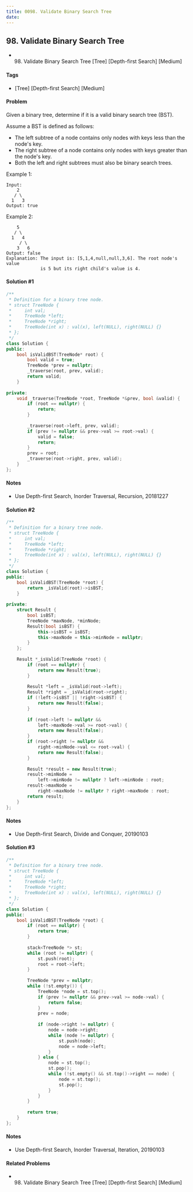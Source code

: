 ```yaml
---
title: 0098. Validate Binary Search Tree
date: 
---
```


## 98. Validate Binary Search Tree
- 98. Validate Binary Search Tree [Tree] [Depth-first Search] [Medium]

#### Tags
- [Tree] [Depth-first Search] [Medium]

#### Problem
Given a binary tree, determine if it is a valid binary search tree (BST).

Assume a BST is defined as follows:

- The left subtree of a node contains only nodes with keys less than the node's key.
- The right subtree of a node contains only nodes with keys greater than the node's key.
- Both the left and right subtrees must also be binary search trees.

Example 1:

    Input:
        2
       / \
      1   3
    Output: true

Example 2:

        5
       / \
      1   4
         / \
        3   6
    Output: false
    Explanation: The input is: [5,1,4,null,null,3,6]. The root node's value
                 is 5 but its right child's value is 4.

#### Solution #1
``` C++
/**
 * Definition for a binary tree node.
 * struct TreeNode {
 *     int val;
 *     TreeNode *left;
 *     TreeNode *right;
 *     TreeNode(int x) : val(x), left(NULL), right(NULL) {}
 * };
 */
class Solution {
public:
    bool isValidBST(TreeNode* root) {
        bool valid = true;
        TreeNode *prev = nullptr;
        _traverse(root, prev, valid);
        return valid;
    }
    
private:
    void _traverse(TreeNode *root, TreeNode *&prev, bool &valid) {
        if (root == nullptr) {
            return;
        }
        
        _traverse(root->left, prev, valid);
        if (prev != nullptr && prev->val >= root->val) {
            valid = false;
            return;
        }
        prev = root;
        _traverse(root->right, prev, valid);
    }
};
```

#### Notes
- Use Depth-first Search, Inorder Traversal, Recursion, 20181227

#### Solution #2
``` C++
/**
 * Definition for a binary tree node.
 * struct TreeNode {
 *     int val;
 *     TreeNode *left;
 *     TreeNode *right;
 *     TreeNode(int x) : val(x), left(NULL), right(NULL) {}
 * };
 */
class Solution {
public:
    bool isValidBST(TreeNode *root) {
        return _isValid(root)->isBST;
    }
    
private:
    struct Result {
        bool isBST;
        TreeNode *maxNode, *minNode;
        Result(bool isBST) {
            this->isBST = isBST;
            this->maxNode = this->minNode = nullptr;
        }
    };
    
    Result *_isValid(TreeNode *root) {
        if (root == nullptr) {
            return new Result(true);
        }
        
        Result *left = _isValid(root->left);
        Result *right = _isValid(root->right);
        if (!left->isBST || !right->isBST) {
            return new Result(false);
        }
        
        if (root->left != nullptr && 
            left->maxNode->val >= root->val) {
            return new Result(false);
        }
        if (root->right != nullptr && 
            right->minNode->val <= root->val) {
            return new Result(false);
        }
        
        Result *result = new Result(true);
        result->minNode = 
            left->minNode != nullptr ? left->minNode : root;
        result->maxNode = 
            right->maxNode != nullptr ? right->maxNode : root;
        return result;
    }
};
```

#### Notes
- Use Depth-first Search, Divide and Conquer, 20190103

#### Solution #3
``` C++
/**
 * Definition for a binary tree node.
 * struct TreeNode {
 *     int val;
 *     TreeNode *left;
 *     TreeNode *right;
 *     TreeNode(int x) : val(x), left(NULL), right(NULL) {}
 * };
 */
class Solution {
public:
    bool isValidBST(TreeNode *root) {
        if (root == nullptr) {
            return true;
        }
        
        stack<TreeNode *> st;
        while (root != nullptr) {
            st.push(root);
            root = root->left;
        }
        
        TreeNode *prev = nullptr;
        while (!st.empty()) {
            TreeNode *node = st.top();
            if (prev != nullptr && prev->val >= node->val) {
                return false;
            }
            prev = node;
            
            if (node->right != nullptr) {
                node = node->right;
                while (node != nullptr) {
                    st.push(node);
                    node = node->left;
                }
            } else {
                node = st.top();
                st.pop();
                while (!st.empty() && st.top()->right == node) {
                    node = st.top();
                    st.pop();
                }
            }
        }
        
        return true;
    }
};
```

#### Notes
- Use Depth-first Search, Inorder Traversal, Iteration, 20190103

#### Related Problems
- 98. Validate Binary Search Tree [Tree] [Depth-first Search] [Medium]
